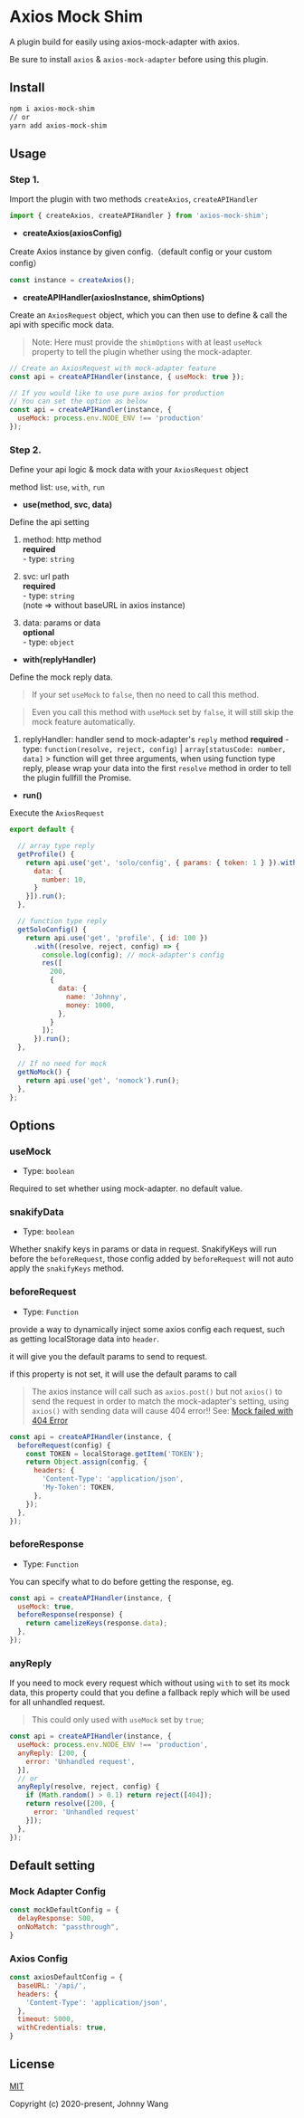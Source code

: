 # Axios Mock Shim

A plugin build for easily using axios-mock-adapter with axios.

Be sure to install `axios` & `axios-mock-adapter` before using this plugin.


## Install

```bash
npm i axios-mock-shim
// or
yarn add axios-mock-shim
```


## Usage


### Step 1.

Import the plugin with two methods `createAxios`, `createAPIHandler`

```js
import { createAxios, createAPIHandler } from 'axios-mock-shim';
```

- **createAxios(axiosConfig)**

Create Axios instance by given config.（default config or your custom config）

```js
const instance = createAxios();
```

- **createAPIHandler(axiosInstance, shimOptions)**

Create an `AxiosRequest` object, which you can then use to define & call the api with specific mock data.

> Note: Here must provide the `shimOptions` with at least `useMock` property to tell the plugin whether using the mock-adapter.

```js
// Create an AxiosRequest with mock-adapter feature
const api = createAPIHandler(instance, { useMock: true });

// If you would like to use pure axios for production
// You can set the option as below
const api = createAPIHandler(instance, {
  useMock: process.env.NODE_ENV !== 'production'
});
```


### Step 2.

Define your api logic & mock data with your `AxiosRequest` object

method list: `use`, `with`, `run`


- **use(method, svc, data)**

Define the api setting

  1. method: http method  
    **required**  
    - type: `string` 

  2. svc: url path  
    **required**  
    - type: `string`  
    (note => without baseURL in axios instance)

  3. data: params or data  
    **optional**  
    - type: `object`


- **with(replyHandler)**

Define the mock reply data.

> If your set `useMock` to `false`, then no need to call this method.

> Even you call this method with `useMock` set by `false`, it will still skip the mock feature automatically.

  1. replyHandler: handler send to mock-adapter's `reply` method
    **required**
    - type: `function(resolve, reject, config)` | `array[statusCode: number, data]`
    > function will get three arguments, when using function type reply, please wrap your data into the first `resolve` method in order to tell the plugin fullfill the Promise.


- **run()**

Execute the `AxiosRequest`


```js
export default {

  // array type reply
  getProfile() {
    return api.use('get', 'solo/config', { params: { token: 1 } }).with([200, {
      data: {
        number: 10,
      }
    }]).run();
  },

  // function type reply
  getSoloConfig() {
    return api.use('get', 'profile', { id: 100 })
      .with((resolve, reject, config) => {
        console.log(config); // mock-adapter's config
        res([
          200,
          {
            data: {
              name: 'Johnny',
              money: 1000,
            },
          }
        ]);
      }).run();
  },

  // If no need for mock
  getNoMock() {
    return api.use('get', 'nomock').run();
  },
};
```

## Options

### useMock

  - Type: `boolean`

Required to set whether using mock-adapter. no default value.


### snakifyData

  - Type: `boolean`

Whether snakify keys in params or data in request. SnakifyKeys will run before the `beforeRequest`, those config added by `beforeRequest` will not auto apply the `snakifyKeys` method.


### beforeRequest

  - Type: `Function`

provide a way to dynamically inject some axios config each request, such as getting localStorage data into `header`.

it will give you the default params to send to request.

if this property is not set, it will use the default params to call

> The axios instance will call such as `axios.post()` but not `axios()` to send the request in order to match the mock-adapter's setting, using `axios()` with sending data will cause 404 error!!
See: [Mock failed with 404 Error](https://github.com/ctimmerm/axios-mock-adapter/issues/116)

```js
const api = createAPIHandler(instance, {
  beforeRequest(config) {
    const TOKEN = localStorage.getItem('TOKEN');
    return Object.assign(config, {
      headers: {
        'Content-Type': 'application/json',
        'My-Token': TOKEN,
      },
    });
  },
});
```


### beforeResponse

  - Type: `Function`

You can specify what to do before getting the response, eg.

```js
const api = createAPIHandler(instance, {
  useMock: true,
  beforeResponse(response) {
    return camelizeKeys(response.data);
  },
});
```


### anyReply

If you need to mock every request which without using `with` to set its mock data, this property could that you define a fallback reply which will be used for all unhandled request.

> This could only used with `useMock` set by `true`;

```js
const api = createAPIHandler(instance, {
  useMock: process.env.NODE_ENV !== 'production',
  anyReply: [200, {
    error: 'Unhandled request',
  }],
  // or
  anyReply(resolve, reject, config) {
    if (Math.random() > 0.1) return reject([404]);
    return resolve([200, {
      error: 'Unhandled request'
    }]);
  },
});
```


## Default setting

### Mock Adapter Config

```js
const mockDefaultConfig = {
  delayResponse: 500,
  onNoMatch: "passthrough",
}
```

### Axios Config

```js
const axiosDefaultConfig = {
  baseURL: '/api/',
  headers: {
    'Content-Type': 'application/json',
  },
  timeout: 5000,
  withCredentials: true,
}
```


## License

[MIT](http://opensource.org/licenses/MIT)

Copyright (c) 2020-present, Johnny Wang